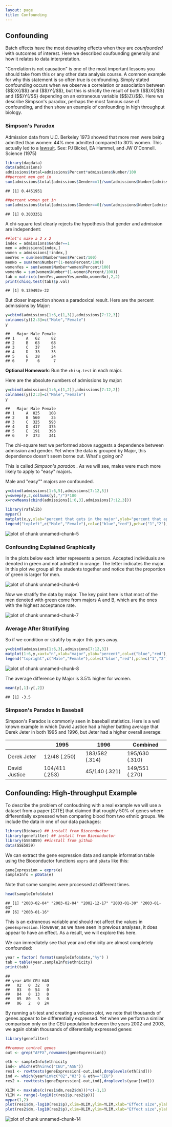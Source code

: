 ```yaml
---
layout: page
title: Confounding
---
```




## Confounding

Batch effects have the most devasting effects when they are _counfounded_ with outcomes of interest. Here we described coufounding generally and how it relates to data interpretation.

"Correlation is not causation" is one of the most important lessons you should take from this or any other data analysis course. A common example for why this statement is so often true is confounding. Simply stated confounding occurs when we observe a correlation or association between {$$}X{/$$} and {$$}Y{/$$}, but  this is strictly the result of both {$$}X{/$$} and {$$}Y{/$$} depending on an extraneous variable {$$}Z{/$$}. Here we describe Simpson's paradox, perhaps the most famous case of confounding, and then show an example of confounding in high throughput biology.

### Simpson's Paradox

Admission data from U.C. Berkeley 1973 showed that more men were being admitted than women: 44% men admitted compared to 30% women. This actually led to a [lawsuit](http://en.wikipedia.org/wiki/Simpson%27s_paradox#Berkeley_gender_bias_case). See: PJ Bickel, EA Hammel, and JW O'Connell. Science (1975)



```r
library(dagdata)
data(admissions)
admissions$total=admissions$Percent*admissions$Number/100
##percent men get in
sum(admissions$total[admissions$Gender==1]/sum(admissions$Number[admissions$Gender==1]))
```

```
## [1] 0.4451951
```

```r
##percent women get in
sum(admissions$total[admissions$Gender==0]/sum(admissions$Number[admissions$Gender==0]))
```

```
## [1] 0.3033351
```

A chi-square test clearly rejects the hypothesis that gender and admission are independent:

```r
##let's make a 2 x 2
index = admissions$Gender==1
men = admissions[index,]
women = admissions[!index,]
menYes = sum(men$Number*men$Percent/100)
menNo = sum(men$Number*(1-men$Percent/100))
womenYes = sum(women$Number*women$Percent/100)
womenNo = sum(women$Number*(1-women$Percent/100))
tab = matrix(c(menYes,womenYes,menNo,womenNo),2,2)
print(chisq.test(tab)$p.val)
```

```
## [1] 9.139492e-22
```

But closer inspection shows a paradoxical result. Here are the percent admissions by Major:

```r
y=cbind(admissions[1:6,c(1,3)],admissions[7:12,3])
colnames(y)[2:3]=c("Male","Female")
y
```

```
##   Major Male Female
## 1     A   62     82
## 2     B   63     68
## 3     C   37     34
## 4     D   33     35
## 5     E   28     24
## 6     F    6      7
```

**Optional Homework**: Run the `chisq.test` in each major.

Here are the absolute numbers of admissions by major:

```r
y=cbind(admissions[1:6,c(1,2)],admissions[7:12,2])
colnames(y)[2:3]=c("Male","Female")
y
```

```
##   Major Male Female
## 1     A  825    108
## 2     B  560     25
## 3     C  325    593
## 4     D  417    375
## 5     E  191    393
## 6     F  373    341
```

The chi-square test we performed above suggests a dependence between admission and gender.  Yet when the data is grouped by Major, this dependence doesn't seem borne out.  What's going on? 

This is called _Simpson's paradox_ .
As we will see, males were much more likely to apply to "easy" majors. 

Male and "easy"" majors are confounded. 

```r
y=cbind(admissions[1:6,5],admissions[7:12,5])
y=sweep(y,2,colSums(y),"/")*100
x=rowMeans(cbind(admissions[1:6,3],admissions[7:12,3]))

library(rafalib)
mypar()
matplot(x,y,xlab="percent that gets in the major",ylab="percent that applies to major",col=c("blue","red"),cex=1.5)
legend("topleft",c("Male","Female"),col=c("blue","red"),pch=c("1","2"),box.lty=0)
```

![plot of chunk unnamed-chunk-5](images/R/confounding-unnamed-chunk-5-1.png) 


### Confounding Explained Graphically


In the plots below each letter represents a person. Accepted individuals are denoted in green and not admitted in orange. The letter indicates the major. In this plot we group all the students together and notice that the proportion of green is larger for men.


![plot of chunk unnamed-chunk-6](images/R/confounding-unnamed-chunk-6-1.png) 

Now we stratify the data by major. The key point here is that most of the men denoted with green come from majors A and B, which are the ones with the highest acceptance rate. 


![plot of chunk unnamed-chunk-7](images/R/confounding-unnamed-chunk-7-1.png) 

### Average After Stratifying

So if we condition or stratify by major this goes away. 

```r
y=cbind(admissions[1:6,3],admissions[7:12,3])
matplot(1:6,y,xaxt="n",xlab="major",ylab="percent",col=c("blue","red"),cex=1.5)
legend("topright",c("Male","Female"),col=c("blue","red"),pch=c("1","2"),box.lty=0,cex=0.75)
```

![plot of chunk unnamed-chunk-8](images/R/confounding-unnamed-chunk-8-1.png) 

The average difference by Major is 3.5% higher for women.


```r
mean(y[,1]-y[,2])
```

```
## [1] -3.5
```

### Simpson's Paradox In Baseball

Simpson's Paradox is commonly seen in baseball statistics. Here is a well known example in which David Justice had a higher batting average that Derek Jeter in both 1995 and 1996, but Jeter had a higher overall average:

|               | 1995           | 1996           | Combined        |
| ------------- | -------------- | -------------- | --------------- |
| Derek Jeter   | 12/48 (.250)   | 183/582 (.314) | 195/630 (.310)  |
| David Justice | 104/411 (.253) | 45/140 (.321)  | 149/551 (.270)  |


<a name="genomics"></a>

## Confounding: High-throughput Example

To describe the problem of confoudning with a real example we will use a dataset from a paper [CITE] that claimed that roughly 50% of genes where differentially expressed when comparing blood from two ethnic groups. We include the data in one of our data packages:


```r
library(Biobase) ## install from Bioconductor
library(genefilter) ## install from Bioconductor
library(GSE5859) ##install from github
data(GSE5859)
```

We can extract the gene expression data and sample information table using the Bioconductor functions `exprs` and `pData` like this:


```r
geneExpression = exprs(e)
sampleInfo = pData(e)
```

Note that some samples were processed at different times.


```r
head(sampleInfo$date)
```

```
## [1] "2003-02-04" "2003-02-04" "2002-12-17" "2003-01-30" "2003-01-03"
## [6] "2003-01-16"
```

This is an extraneous variable and should not affect the values in `geneExpression`. However, as we have seen in previous analyses, it does appear to have an effect.  As a result, we will explore this here.

We can immediately see that year and ethnicity are almost completely confounded:


```r
year = factor( format(sampleInfo$date,"%y") )
tab = table(year,sampleInfo$ethnicity)
print(tab)
```

```
##     
## year ASN CEU HAN
##   02   0  32   0
##   03   0  54   0
##   04   0  13   0
##   05  80   3   0
##   06   2   0  24
```

By running a t-test and creating a volcano plot, we note that thousands of genes appear to be differentially expressed. Yet when we perform a similar comparison only on the CEU population between the years 2002 and 2003, we again obtain thousands of diferentially expressed genes:



```r
library(genefilter)

##remove control genes
out <- grep("AFFX",rownames(geneExpression))

eth <- sampleInfo$ethnicity
ind<- which(eth%in%c("CEU","ASN"))
res1 <- rowttests(geneExpression[-out,ind],droplevels(eth[ind]))
ind <- which(year%in%c("02","03") & eth=="CEU")
res2 <- rowttests(geneExpression[-out,ind],droplevels(year[ind]))

XLIM <- max(abs(c(res1$dm,res2$dm)))*c(-1,1)
YLIM <- range(-log10(c(res1$p,res2$p)))
mypar(1,2)
plot(res1$dm,-log10(res1$p),xlim=XLIM,ylim=YLIM,xlab="Effect size",ylab="-log10(p-value)",main="Populations")
plot(res2$dm,-log10(res2$p),xlim=XLIM,ylim=YLIM,xlab="Effect size",ylab="-log10(p-value)",main="2003 v 2002")
```

![plot of chunk unnamed-chunk-14](images/R/confounding-unnamed-chunk-14-1.png) 

